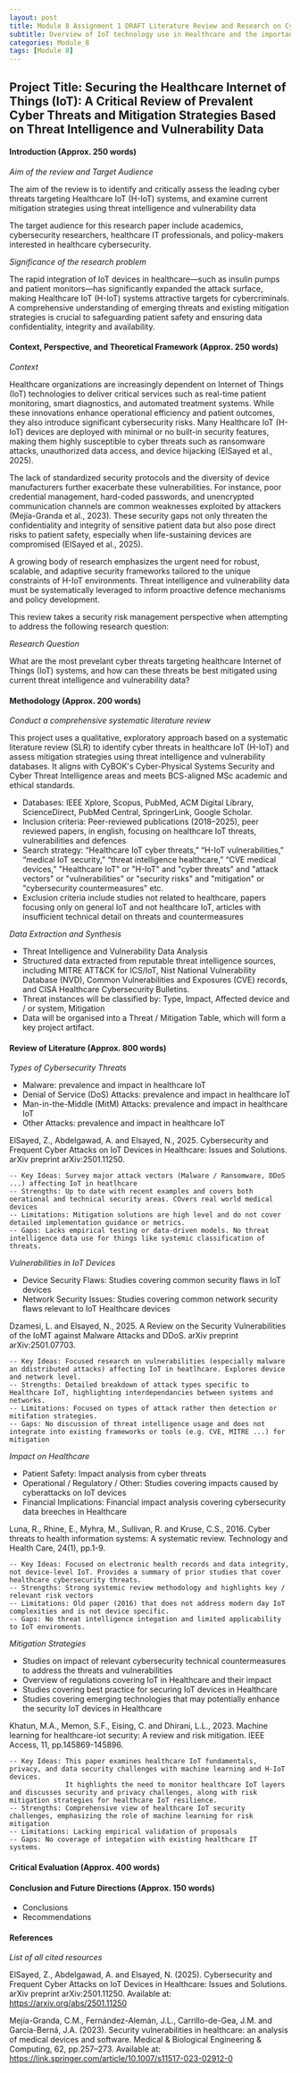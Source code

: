 ```yaml
---
layout: post
title: Module 8 Assignment 1 DRAFT Literature Review and Research on Cybersecurity Threats in IoT in the Healthcare Sector
subtitle: Overview of IoT technology use in Healthcare and the importance of cybersecurity and protecting patient data. 
categories: Module_8
tags: [Module 8]
---
```


## Project Title: Securing the Healthcare Internet of Things (IoT): A Critical Review of Prevalent Cyber Threats and Mitigation Strategies Based on Threat Intelligence and Vulnerability Data

#### Introduction (Approx. 250 words)

*Aim of the review and Target Audience*

The aim of the review is to identify and critically assess the leading cyber threats targeting Healthcare IoT (H-IoT) systems, and examine current mitigation strategies using threat intelligence and vulnerability data

The target audience for this research paper include academics, cybersecurity researchers, healthcare IT professionals, and policy-makers interested in healthcare cybersecurity. 

*Significance of the research problem*

The rapid integration of IoT devices in healthcare—such as insulin pumps and patient monitors—has significantly expanded the attack surface, making Healthcare IoT (H-IoT) systems attractive targets for cybercriminals. A comprehensive understanding of emerging threats and existing mitigation strategies is crucial to safeguarding patient safety and ensuring data confidentiality, integrity and availability.


#### Context, Perspective, and Theoretical Framework (Approx. 250 words)

*Context*

Healthcare organizations are increasingly dependent on Internet of Things (IoT) technologies to deliver critical services such as real-time patient monitoring, smart diagnostics, and automated treatment systems. While these innovations enhance operational efficiency and patient outcomes, they also introduce significant cybersecurity risks. Many Healthcare IoT (H-IoT) devices are deployed with minimal or no built-in security features, making them highly susceptible to cyber threats such as ransomware attacks, unauthorized data access, and device hijacking (ElSayed et al., 2025).

The lack of standardized security protocols and the diversity of device manufacturers further exacerbate these vulnerabilities. For instance, poor credential management, hard-coded passwords, and unencrypted communication channels are common weaknesses exploited by attackers (Mejía-Granda et al., 2023). These security gaps not only threaten the confidentiality and integrity of sensitive patient data but also pose direct risks to patient safety, especially when life-sustaining devices are compromised (ElSayed et al., 2025).

A growing body of research emphasizes the urgent need for robust, scalable, and adaptive security frameworks tailored to the unique constraints of H-IoT environments. Threat intelligence and vulnerability data must be systematically leveraged to inform proactive defence mechanisms and policy development.

This review takes a security risk management perspective when attempting to address the following research question: 

*Research Question*

What are the most prevelant cyber threats targeting healthcare Internet of Things (IoT) systems, and how can these threats be best mitigated using current threat intelligence and vulnerability data?


#### Methodology (Approx. 200 words)

*Conduct a comprehensive systematic literature review*

This project uses a qualitative, exploratory approach based on a systematic literature review (SLR) to identify cyber threats in healthcare IoT (H-IoT) and assess mitigation strategies using threat intelligence and vulnerability databases. It aligns with CyBOK's Cyber-Physical Systems Security and Cyber Threat Intelligence areas and meets BCS-aligned MSc academic and ethical standards.

- Databases: IEEE Xplore, Scopus, PubMed, ACM Digital Library, ScienceDirect, PubMed Central, SpringerLink, Google Scholar.
- Inclusion criteria: Peer-reviewed publications (2018–2025), peer reviewed papers, in english, focusing on healthcare IoT threats, vulnerabilities and defences 
- Search strategy: “Healthcare IoT cyber threats,” “H-IoT vulnerabilities,” “medical IoT security,” “threat intelligence healthcare,” “CVE medical devices,” "Healthcare IoT" or "H-IoT" and "cyber threats" and "attack vectors" or "vulnerabilities" or "security risks" and "mitigation" or "cybersecurity countermeasures" etc.
- Exclusion criteria include studies not related to healthcare, papers focusing only on general IoT and not healthcare IoT, articles with insufficient technical detail on threats and countermeasures

*Data Extraction and Synthesis*

- Threat Intelligence and Vulnerability Data Analysis
- Structured data extracted from reputable threat intelligence sources, including MITRE ATT&CK for ICS/IoT, Nist National Vulnerability Database (NVD), Common Vulnerabilities and Exposures (CVE) records, and CISA Healthcare Cybersecurity Bulletins.
- Threat instances will be classified by: Type, Impact, Affected device and / or system, Mitigation
- Data will be organised into a Threat / Mitigation Table, which will form a key project artifact.



#### Review of Literature (Approx. 800 words)

*Types of Cybersecurity Threats*

	
- Malware: prevalence and impact in healthcare IoT
- Denial of Service (DoS) Attacks: prevalence and impact in healthcare IoT
- Man-in-the-Middle (MitM) Attacks: prevalence and impact in healthcare IoT
- Other Attacks: prevalence and impact in healthcare IoT

ElSayed, Z., Abdelgawad, A. and Elsayed, N., 2025. Cybersecurity and Frequent Cyber Attacks on IoT Devices in Healthcare: Issues and Solutions. arXiv preprint arXiv:2501.11250.

	-- Key Ideas: Survey major attack vectors (Malware / Ransomware, DDoS ...) affecting IoT in heatlhcare
	-- Strengths: Up to date with recent examples and covers both oerational and technical security areas. COvers real world medical devices 
    -- Limitations: Mitigation solutions are high level and do not cover detailed implementation guidance or metrics.
	-- Gaps: Lacks empirical testing or data-driven models. No threat intelligence data use for things like systemic classification of threats.
	
*Vulnerabilities in IoT Devices*

- Device Security Flaws: Studies covering common security flaws in IoT devices
- Network Security Issues: Studies covering common network security flaws relevant to IoT Healthcare devices
	
Dzamesi, L. and Elsayed, N., 2025. A Review on the Security Vulnerabilities of the IoMT against Malware Attacks and DDoS. arXiv preprint arXiv:2501.07703.	

	-- Key Ideas: Focused research on vulnerabilities (especially malware an ddistributed attacks) affecting IoT in heatlhcare. Explores device and network level.
	-- Strengths: Detailed breakdown of attack types specific to Healthcare IoT, highlighting interdependancies between systems and networks. 
    -- Limitations: Focused on types of attack rather then detection or mitifation strategies.
	-- Gaps: No discussion of threat intelligence usage and does not integrate into existing frameworks or tools (e.g. CVE, MITRE ...) for mitigation


*Impact on Healthcare*

- Patient Safety: Impact analysis from cyber threats
- Operational / Regulatory / Other: Studies covering impacts caused by cyberattacks on IoT devices
- Financial Implications: Financial impact analysis covering cybersecurity data breeches in Healthcare

Luna, R., Rhine, E., Myhra, M., Sullivan, R. and Kruse, C.S., 2016. Cyber threats to health information systems: A systematic review. Technology and Health Care, 24(1), pp.1-9.

	-- Key Ideas: Focused on electronic health records and data integrity, not device-level IoT. Provides a summary of prior studies that cover healthcare cybersecurity threats.
	-- Strengths: Strong systemic review methodology and highlights key / relevant risk vectors  
    -- Limitations: Old paper (2016) that does not address modern day IoT complexities and is not device specific.
	-- Gaps: No threat intelligence integation and limited applicability to IoT enviroments.
	
*Mitigation Strategies*

- Studies on impact of relevant cybersecurity technical countermeasures to address the threats and vulnerabilities
- Overview of regulations covering IoT in Healthcare and their impact
- Studies covering best practice for securing IoT devices in Healthcare
- Studies covering emerging technologies that may potentially enhance the security IoT devices in Healthcare

Khatun, M.A., Memon, S.F., Eising, C. and Dhirani, L.L., 2023. Machine learning for healthcare-iot security: A review and risk mitigation. IEEE Access, 11, pp.145869-145896.

	-- Key Ideas: This paper examines healthcare IoT fundamentals, privacy, and data security challenges with machine learning and H-IoT devices. 
		          It highlights the need to monitor healthcare IoT layers and discusses security and privacy challenges, along with risk mitigation strategies for healthcare IoT resilience.
	-- Strengths: Comprehensive view of healthcare IoT security challenges, emphasizing the role of machine learning for risk mitigation 
    -- Limitations: Lacking empirical validation of proposals
	-- Gaps: No coverage of integation with existing healthcare IT systems.

#### Critical Evaluation (Approx. 400 words)


#### Conclusion and Future Directions (Approx. 150 words)

- Conclusions 
- Recommendations 


#### References

*List of all cited resources*

ElSayed, Z., Abdelgawad, A. and Elsayed, N. (2025). Cybersecurity and Frequent Cyber Attacks on IoT Devices in Healthcare: Issues and Solutions. arXiv preprint arXiv:2501.11250. Available at: https://arxiv.org/abs/2501.11250

Mejía-Granda, C.M., Fernández-Alemán, J.L., Carrillo-de-Gea, J.M. and García-Berná, J.A. (2023). Security vulnerabilities in healthcare: an analysis of medical devices and software. Medical & Biological Engineering & Computing, 62, pp.257–273. Available at: https://link.springer.com/article/10.1007/s11517-023-02912-0